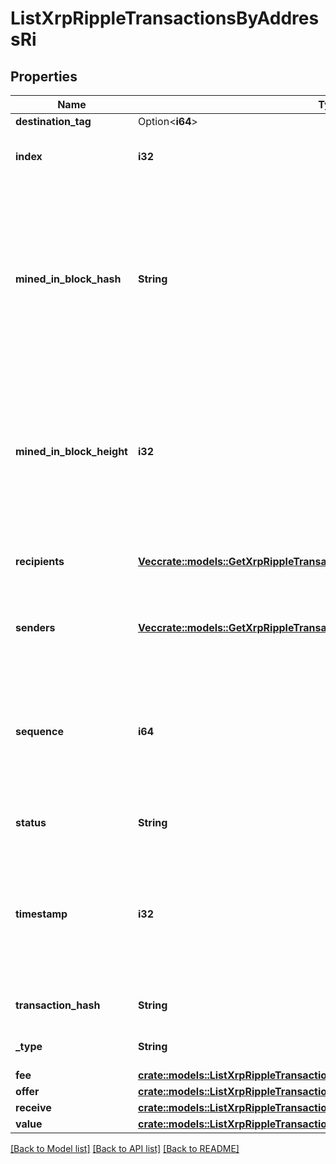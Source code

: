 # ListXrpRippleTransactionsByAddressRi

## Properties

Name | Type | Description | Notes
------------ | ------------- | ------------- | -------------
**destination_tag** | Option<**i64**> |  | [optional]
**index** | **i32** | Represents the index position of the transaction in the block. | 
**mined_in_block_hash** | **String** | Represents the hash of the block where this transaction was mined/confirmed for first time. The hash is defined as a cryptographic digital fingerprint made by hashing the block header twice through the SHA256 algorithm. | 
**mined_in_block_height** | **i32** | Represents the hight of the block where this transaction was mined/confirmed for first time. The height is defined as the number of blocks in the blockchain preceding this specific block. | 
**recipients** | [**Vec<crate::models::GetXrpRippleTransactionDetailsByTransactionIdriRecipients>**](GetXRPRippleTransactionDetailsByTransactionIDRI_recipients.md) | Represents an object of addresses that receive the transactions. | 
**senders** | [**Vec<crate::models::GetXrpRippleTransactionDetailsByTransactionIdriSenders>**](GetXRPRippleTransactionDetailsByTransactionIDRI_senders.md) | Represents an object of addresses that provide the funds. | 
**sequence** | **i64** | Defines the transaction input's sequence as an integer, which is is used when transactions are replaced with newer versions before LockTime. | 
**status** | **String** | Defines the status of the transaction. | 
**timestamp** | **i32** | Defines the exact date/time in Unix Timestamp when this transaction was mined, confirmed or first seen in Mempool, if it is unconfirmed. | 
**transaction_hash** | **String** | Represents the hash of the XRP transaction. | 
**_type** | **String** | Specifies the type of the transaction. | 
**fee** | [**crate::models::ListXrpRippleTransactionsByAddressRiFee**](ListXRPRippleTransactionsByAddressRI_fee.md) |  | 
**offer** | [**crate::models::ListXrpRippleTransactionsByAddressRiOffer**](ListXRPRippleTransactionsByAddressRI_offer.md) |  | 
**receive** | [**crate::models::ListXrpRippleTransactionsByAddressRiReceive**](ListXRPRippleTransactionsByAddressRI_receive.md) |  | 
**value** | [**crate::models::ListXrpRippleTransactionsByAddressRiValue**](ListXRPRippleTransactionsByAddressRI_value.md) |  | 

[[Back to Model list]](../README.md#documentation-for-models) [[Back to API list]](../README.md#documentation-for-api-endpoints) [[Back to README]](../README.md)


